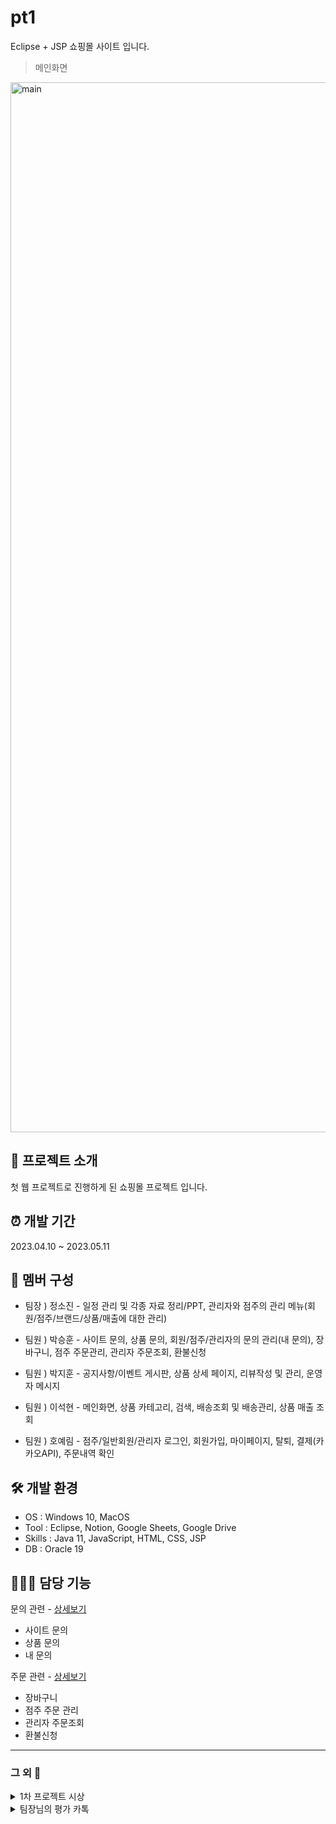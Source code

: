 # pt1
Eclipse + JSP 쇼핑몰 사이트 입니다.

>메인화면 
<img width="1680" alt="main" src="https://github.com/psh153/pt1/assets/105466406/b772c35b-9d8a-4962-9c1a-46709e89ae3d">

## 🎤 프로젝트 소개
첫 웹 프로젝트로 진행하게 된 쇼핑몰 프로젝트 입니다.

## ⏰ 개발 기간
2023.04.10 ~ 2023.05.11

## 👀 멤버 구성
- 팀장 ) 정소진 - 일정 관리 및 각종 자료 정리/PPT, 관리자와 점주의 관리 메뉴(회원/점주/브랜드/상품/매출에 대한 관리)

- 팀원 ) 박승훈 - 사이트 문의, 상품 문의, 회원/점주/관리자의 문의 관리(내 문의), 장바구니, 점주 주문관리, 관리자 주문조회, 환불신청

- 팀원 ) 박지훈 - 공지사항/이벤트 게시판, 상품 상세 페이지, 리뷰작성 및 관리, 운영자 메시지

- 팀원 ) 이석현 - 메인화면, 상품 카테고리, 검색, 배송조회 및 배송관리, 상품 매출 조회

- 팀원 ) 호예림 - 점주/일반회원/관리자 로그인, 회원가입, 마이페이지, 탈퇴, 결제(카카오API), 주문내역 확인

## 🛠️ 개발 환경
- OS : Windows 10, MacOS
- Tool : Eclipse, Notion, Google Sheets, Google Drive
- Skills : Java 11, JavaScript, HTML, CSS, JSP
- DB : Oracle 19

## 👨🏻‍💻 담당 기능
문의 관련 - [상세보기](https://github.com/psh153/pt1/wiki/%EB%AC%B8%EC%9D%98-%EA%B4%80%EB%A0%A8)
 - 사이트 문의
 - 상품 문의
 - 내 문의

주문 관련 - [상세보기](https://github.com/psh153/pt1/wiki/%EC%A3%BC%EB%AC%B8-%EA%B4%80%EB%A0%A8)
- 장바구니
- 점주 주문 관리
- 관리자 주문조회 
- 환불신청
  
---

### 그 외 📣
<details>
<summary>1차 프로젝트 시상</summary>
 
<img width="1475" alt="1" src="https://github.com/psh153/pt1/assets/105466406/131793b0-9738-4e35-af6c-2483e44eebac">
</details>

<details>
<summary>팀장님의 평가 카톡</summary>
 
![IMG_7890](https://github.com/psh153/pt1/assets/105466406/aa677319-5dac-4a8e-9d57-4974493b3666)
</details>
